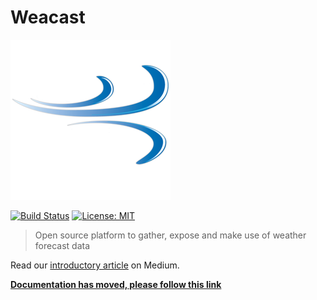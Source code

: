 # Weacast

[![Weacast logo](./docs/assets/weacast-logo-256.png)](https://github.com/weacast)

[![Build Status](https://travis-ci.org/weacast/weacast-docs.png?branch=master)](https://travis-ci.org/weacast/weacast-docs)
[![License: MIT](https://img.shields.io/badge/License-MIT-yellow.svg)](https://opensource.org/licenses/MIT)

> Open source platform to gather, expose and make use of weather forecast data

Read our [introductory article](https://hackernoon.com/introducing-weacast-e6e98487b2a8) on Medium.

[**Documentation has moved, please follow this link**](https://weacast.github.io/weacast-docs)
